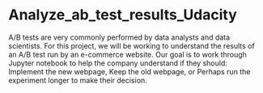 # Analyze_ab_test_results_Udacity
A/B tests are very commonly performed by data analysts and data scientists. For this project, we will be working to understand the results of an A/B test run by an e-commerce website. Our goal is to work through Jupyter notebook to help the company understand if they should:  Implement the new webpage, Keep the old webpage, or Perhaps run the experiment longer to make their decision.
